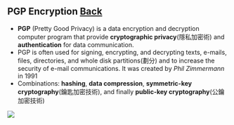 ## PGP Encryption [Back](./qa.md)

- **PGP** (Pretty Good Privacy) is a data encryption and decryption computer program that provide **cryptographic privacy**(隱私加密術) and **authentication** for data communication.
- PGP is often used for signing, encrypting, and decrypting texts, e-mails, files, directories, and whole disk partitions(劃分) and to increase the security of e-mail communications. It was created by *Phil Zimmermann* in 1991
- Combinations: **hashing**, **data compression**, **symmetric-key cryptography**(鑰匙加密技術), and finally **public-key cryptography**(公鑰加密技術)

<img src="./pgp_work.png">
